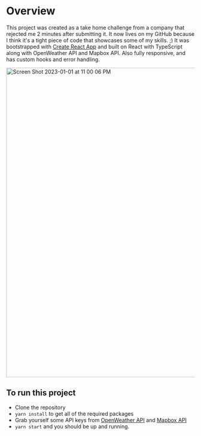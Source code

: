 # Overview

This project was created as a take home challenge from a company that rejected me 2 minutes after submitting it. It now lives on my GitHub because I think it's a tight piece of code that showcases some of my skills. ;) It was bootstrapped with [Create React App](https://github.com/facebook/create-react-app) and built on React with TypeScript along with OpenWeather API and Mapbox API. Also fully responsive, and has custom hooks and error handling.


<img width="828" alt="Screen Shot 2023-01-01 at 11 00 06 PM" src="https://user-images.githubusercontent.com/32374789/210294898-841f4e09-8880-4720-910f-5de96ed9fe01.png">


## To run this project

-   Clone the repository
-   `yarn install` to get all of the required packages
-   Grab yourself some API keys from [OpenWeather API](https://openweathermap.org/api) and [Mapbox API](https://www.mapbox.com/)
-   `yarn start` and you should be up and running.
